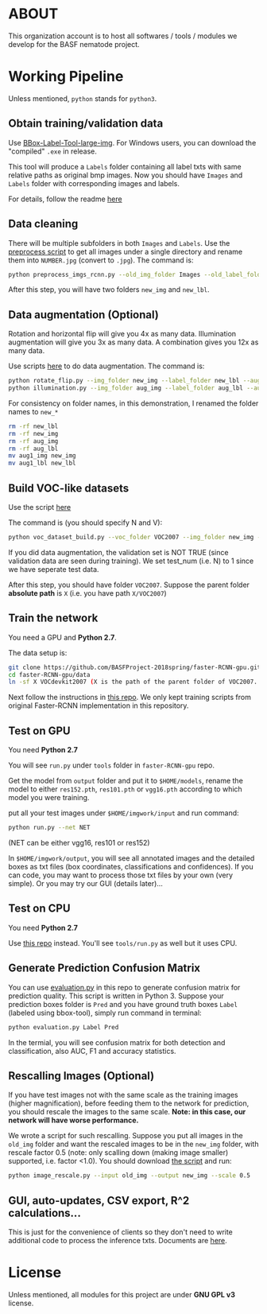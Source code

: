 # ABOUT

This organization account is to host all softwares / tools / modules we develop for the BASF nematode project.

# Working Pipeline

Unless mentioned, `python` stands for `python3`.

## Obtain training/validation data

Use [BBox-Label-Tool-large-img](https://github.com/BASFProject-2018spring/BBox-Label-Tool-large-img). For Windows users, you can download the "compiled" `.exe` in release.

This tool will produce a `Labels` folder containing all label txts with same relative paths as original bmp images. Now you should have `Images` and `Labels` folder with corresponding images and labels.

For details, follow the readme [here](https://github.com/BASFProject-2018spring/BBox-Label-Tool-large-img)

## Data cleaning

There will be multiple subfolders in both `Images` and `Labels`. Use the [preprocess script](https://github.com/BASFProject-2018spring/VOC_format_builder/blob/master/preprocess_imgs_rcnn.py) to get all images under a single directory and rename them into `NUMBER.jpg` (convert to `.jpg`). The command is:

```bash
python preprocess_imgs_rcnn.py --old_img_folder Images --old_label_folder Labels --new_img_folder new_img --new_label_folder new_lbl --quality 95
```

After this step, you will have two folders `new_img` and `new_lbl`.

## Data augmentation (Optional)

Rotation and horizontal flip will give you 4x as many data. Illumination augmentation will give you 3x as many data. A combination gives you 12x as many data.

Use scripts [here](https://github.com/BASFProject-2018spring/Data_augmentation) to do data augmentation. The command is:

```bash
python rotate_flip.py --img_folder new_img --label_folder new_lbl --aug_img_folder aug_img --aug_label_folder aug_lbl --quality 95
python illumination.py --img_folder aug_img --label_folder aug_lbl --aug_img_folder aug1_img --aug_label_folder aug1_lbl --quality 95
```

For consistency on folder names, in this demonstration, I renamed the folder names to `new_*`

```bash
rm -rf new_lbl
rm -rf new_img
rm -rf aug_img
rm -rf aug_lbl
mv aug1_img new_img
mv aug1_lbl new_lbl
```

## Build VOC-like datasets

Use the script [here](https://github.com/BASFProject-2018spring/VOC_format_builder/blob/master/voc_dataset_build.py)

The command is (you should specify N and V):

```bash
python voc_dataset_build.py --voc_folder VOC2007 --img_folder new_img --label_folder new_lbl --test_num N --val_num V
```

If you did data augmentation, the validation set is NOT TRUE (since validation data are seen during training). We set test_num (i.e. N) to 1 since we have seperate test data.

After this step, you should have folder `VOC2007`. Suppose the parent folder **absolute path** is `X` (i.e. you have path `X/VOC2007`)

## Train the network

You need a GPU and **Python 2.7**. 

The data setup is:

```bash
git clone https://github.com/BASFProject-2018spring/faster-RCNN-gpu.git
cd faster-RCNN-gpu/data
ln -sf X VOCdevkit2007 (X is the path of the parent folder of VOC2007. i.e. you have X/VOC2007)
```

Next follow the instructions in [this repo](https://github.com/BASFProject-2018spring/faster-RCNN-gpu). We only kept training scripts from original Faster-RCNN implementation in this repository.

## Test on GPU

You need **Python 2.7**

You will see `run.py` under `tools` folder in `faster-RCNN-gpu` repo.

Get the model from `output` folder and put it to `$HOME/models`, rename the model to either `res152.pth`, `res101.pth` or `vgg16.pth` according to which model you were training.

put all your test images under `$HOME/imgwork/input` and run command:

```bash
python run.py --net NET
```

(NET can be either vgg16, res101 or res152)

In `$HOME/imgwork/output`, you will see all annotated images and the detailed boxes as txt files (box coordinates, classifications and confidences). If you can code, you may want to process those txt files by your own (very simple). Or you may try our GUI (details later)...

## Test on CPU

You need **Python 2.7**

Use [this repo](https://github.com/BASFProject-2018spring/faster-RCNN-cpu) instead. You'll see `tools/run.py` as well but it uses CPU.

## Generate Prediction Confusion Matrix

You can use [evaluation.py](https://github.com/BASFProject-2018spring/ABOUT/blob/master/evaluation.py) in this repo to generate confusion matrix for prediction quality. This script is written in Python 3. Suppose your prediction boxes folder is `Pred` and you have ground truth boxes `Label` (labeled using bbox-tool), simply run command in terminal:

```bash
python evaluation.py Label Pred
```

In the termial, you will see confusion matrix for both detection and classification, also AUC, F1 and accuracy statistics.

## Rescalling Images (Optional)

If you have test images not with the same scale as the training images (higher magnification), before feeding them to the network for prediction, you should rescale the images to the same scale. **Note: in this case, our network will have worse performance.**

We wrote a script for such rescalling. Suppose you put all images in the `old_img` folder and want the rescaled images to be in the `new_img` folder, with rescale factor 0.5 (note: only scalling down (making image smaller) supported, i.e. factor <1.0). You should download [the script](https://github.com/BASFProject-2018spring/VOC_format_builder/blob/master/image_rescale.py) and run:

```bash
python image_rescale.py --input old_img --output new_img --scale 0.5
```


## GUI, auto-updates, CSV export, R^2 calculations...

This is just for the convenience of clients so they don't need to write additional code to process the inference txts. Documents are [here](https://github.com/BASFProject-2018spring/GUI).

# License

Unless mentioned, all modules for this project are under **GNU GPL v3** license.

